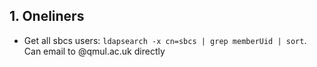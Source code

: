 ## 1. Oneliners

* Get all sbcs users: `ldapsearch -x cn=sbcs | grep memberUid | sort`. Can email to <username>@qmul.ac.uk directly